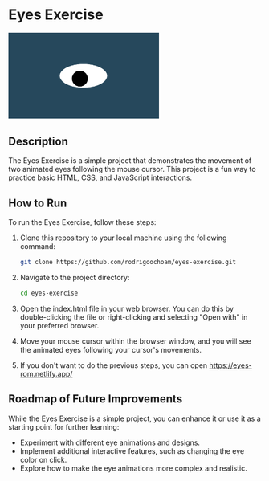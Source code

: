 # Eyes Exercise
<img src= "oneeye.png" width='300'/>

## Description

The Eyes Exercise is a simple project that demonstrates the movement of two animated eyes following the mouse cursor. This project is a fun way to practice basic HTML, CSS, and JavaScript interactions.

## How to Run

To run the Eyes Exercise, follow these steps:

1. Clone this repository to your local machine using the following command:

   ```bash
   git clone https://github.com/rodrigoochoam/eyes-exercise.git


2. Navigate to the project directory:

    ```bash
    cd eyes-exercise

3. Open the index.html file in your web browser. You can do this by double-clicking the file or right-clicking and selecting "Open with" in your preferred browser.

4. Move your mouse cursor within the browser window, and you will see the animated eyes following your cursor's movements.

5. If you don't want to do the previous steps, you can open https://eyes-rom.netlify.app/ 

## Roadmap of Future Improvements
While the Eyes Exercise is a simple project, you can enhance it or use it as a starting point for further learning:

- Experiment with different eye animations and designs.
- Implement additional interactive features, such as changing the eye color on click.
- Explore how to make the eye animations more complex and realistic.

